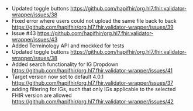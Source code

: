 * Updated toggle buttons https://github.com/hapifhir/org.hl7.fhir.validator-wrapper/issues/38
* Fixed error where users could not upload the same file back to back https://github.com/hapifhir/org.hl7.fhir.validator-wrapper/issues/39
* Issue #43 https://github.com/hapifhir/org.hl7.fhir.validator-wrapper/issues/43
* Added Terminology API and mockked for tests
* Updated toggle buttons https://github.com/hapifhir/org.hl7.fhir.validator-wrapper/issues/38
* Added search functionality for IG Dropdown https://github.com/hapifhir/org.hl7.fhir.validator-wrapper/issues/41
* Target version now set to default 4.0.1 https://github.com/hapifhir/org.hl7.fhir.validator-wrapper/issues/37
* adding filtering for IGs, such that only IGs applicable to the selected FHIR version are allowed https://github.com/hapifhir/org.hl7.fhir.validator-wrapper/issues/42
